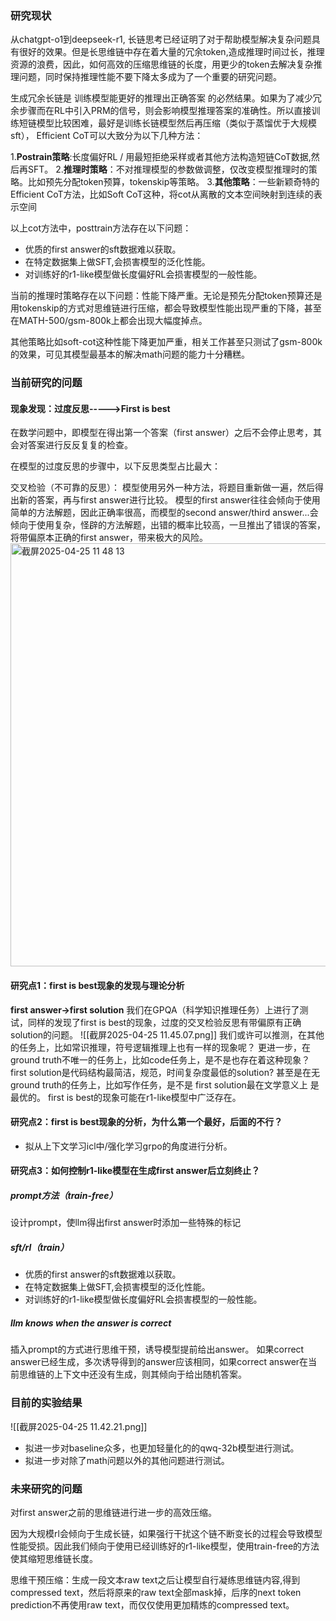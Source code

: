 ### 研究现状
从chatgpt-o1到deepseek-r1, 长链思考已经证明了对于帮助模型解决复杂问题具有很好的效果。但是长思维链中存在着大量的冗余token,造成推理时间过长，推理资源的浪费，因此，如何高效的压缩思维链的长度，用更少的token去解决复杂推理问题，同时保持推理性能不要下降太多成为了一个重要的研究问题。

生成冗余长链是 训练模型能更好的推理出正确答案 的必然结果。如果为了减少冗余步骤而在RL中引入PRM的信号，则会影响模型推理答案的准确性。所以直接训练短链模型比较困难，最好是训练长链模型然后再压缩（类似于蒸馏优于大规模sft）， Efficient CoT可以大致分为以下几种方法：

1.**Postrain策略**:长度偏好RL / 用最短拒绝采样或者其他方法构造短链CoT数据,然后再SFT。
2.**推理时策略**：不对推理模型的参数做调整，仅改变模型推理时的策略。比如预先分配token预算，tokenskip等策略。
3.**其他策略**：一些新颖奇特的Efficient CoT方法，比如Soft CoT这种，将cot从离散的文本空间映射到连续的表示空间

以上cot方法中，posttrain方法存在以下问题：
- 优质的first answer的sft数据难以获取。
- 在特定数据集上做SFT,会损害模型的泛化性能。
- 对训练好的r1-like模型做长度偏好RL会损害模型的一般性能。

当前的推理时策略存在以下问题：性能下降严重。无论是预先分配token预算还是用tokenskip的方式对思维链进行压缩，都会导致模型性能出现严重的下降，甚至在MATH-500/gsm-800k上都会出现大幅度掉点。

其他策略比如soft-cot这种性能下降更加严重，相关工作甚至只测试了gsm-800k的效果，可见其模型最基本的解决math问题的能力十分糟糕。

### 当前研究的问题
#### 现象发现：过度反思----->First is best
在数学问题中，即模型在得出第一个答案（first answer）之后不会停止思考，其会对答案进行反反复复的检查。

在模型的过度反思的步骤中，以下反思类型占比最大：

交叉检验（不可靠的反思）：
模型使用另外一种方法，将题目重新做一遍，然后得出新的答案，再与first answer进行比较。
模型的first answer往往会倾向于使用简单的方法解题，因此正确率很高，而模型的second answer/third answer...会倾向于使用复杂，怪辟的方法解题，出错的概率比较高，一旦推出了错误的答案，将带偏原本正确的first answer，带来极大的风险。
<img width="677" alt="截屏2025-04-25 11 48 13" src="https://github.com/user-attachments/assets/5a5ee60e-5b00-488c-8d34-369e4f066ee3" />

#### 研究点1：first is best现象的发现与理论分析
**first answer->first solution**
我们在GPQA（科学知识推理任务）上进行了测试，同样的发现了first is best的现象，过度的交叉检验反思有带偏原有正确solution的问题。
![[截屏2025-04-25 11.45.07.png]]
我们或许可以推测，在其他的任务上，比如常识推理，符号逻辑推理上也有一样的现象呢？
更进一步，在ground truth不唯一的任务上，比如code任务上，是不是也存在着这种现象？first solution是代码结构最简洁，规范，时间复杂度最低的solution?
甚至是在无ground truth的任务上，比如写作任务，是不是 first solution最在文学意义上 是最优的。
first is best的现象可能在r1-like模型中广泛存在。
#### 研究点2：first is best现象的分析，为什么第一个最好，后面的不行？
- 拟从上下文学习icl中/强化学习grpo的角度进行分析。
#### 研究点3：如何控制r1-like模型在生成first answer后立刻终止？
##### prompt方法（train-free）
设计prompt，使llm得出first answer时添加一些特殊的标记
##### sft/rl（train）
- 优质的first answer的sft数据难以获取。
- 在特定数据集上做SFT,会损害模型的泛化性能。
- 对训练好的r1-like模型做长度偏好RL会损害模型的一般性能。
##### llm knows when the answer is correct
插入prompt的方式进行思维干预，诱导模型提前给出answer。
如果correct answer已经生成，多次诱导得到的answer应该相同，如果correct answer在当前思维链的上下文中还没有生成，则其倾向于给出随机答案。

### 目前的实验结果
![[截屏2025-04-25 11.42.21.png]]
- 拟进一步对baseline众多，也更加轻量化的的qwq-32b模型进行测试。
- 拟进一步对除了math问题以外的其他问题进行测试。
### 未来研究的问题
对first answer之前的思维链进行进一步的高效压缩。

因为大规模rl会倾向于生成长链，如果强行干扰这个链不断变长的过程会导致模型性能受损。因此我们倾向于使用已经训练好的r1-like模型，使用train-free的方法使其缩短思维链长度。

思维干预压缩：生成一段文本raw text之后让模型自行凝练思维链内容,得到compressed text，然后将原来的raw text全部mask掉，后序的next token prediction不再使用raw text，而仅仅使用更加精炼的compressed text。
